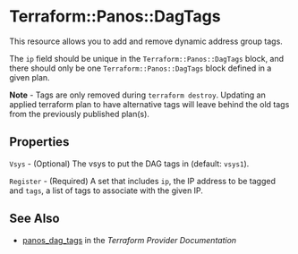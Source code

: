 # Terraform::Panos::DagTags

This resource allows you to add and remove dynamic address group tags.

The `ip` field should be unique in the `Terraform::Panos::DagTags` block, and there
should only be one `Terraform::Panos::DagTags` block defined in a given plan.

**Note** - Tags are only removed during `terraform destroy`.  Updating an
applied terraform plan to have alternative tags will leave behind the
old tags from the previously published plan(s).

## Properties

`Vsys` - (Optional) The vsys to put the DAG tags in (default: `vsys1`).

`Register` - (Required) A set that includes `ip`, the IP address to be tagged
and `tags`, a list of tags to associate with the given IP.


## See Also

* [panos_dag_tags](https://www.terraform.io/docs/providers/panos/r/dag_tags.html) in the _Terraform Provider Documentation_